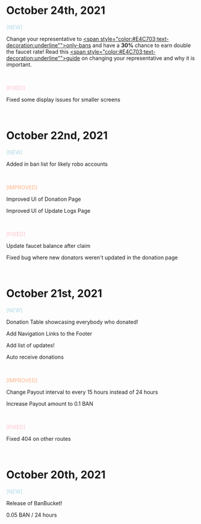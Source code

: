 # October 24th, 2021

<p style="color:#ADD8E6">[NEW]</p>

Change your representative to [<span style="color:#E4C703;text-decoration:underline"">only-bans</span>](https://www.yellowspyglass.com/account/ban_1on1ybanskzzsqize1477wximtkdzrftmxqtajtwh4p4tg1w6awn1hq677cp) and have a **30%** chance to earn double the faucet rate! Read this [<span style="color:#E4C703;text-decoration:underline"">guide</span>](https://jungletv.live/documents/badrepresentativehelp) on changing your representative and why it is important.

&nbsp;

<span style="color:#ffc1cc">[FIXED]</span>

Fixed some display issues for smaller screens

&nbsp;

# October 22nd, 2021

<p style="color:#ADD8E6">[NEW]</p>

Added in ban list for likely robo accounts

&nbsp;

<span style="color:#ffb38a">[IMPROVED]</span>

Improved UI of Donation Page

Improved UI of Update Logs Page

&nbsp;

<span style="color:#ffc1cc">[FIXED]</span>

Update faucet balance after claim

Fixed bug where new donators weren't updated in the donation page

&nbsp;

# October 21st, 2021

<p style="color:#ADD8E6">[NEW]</p>

Donation Table showcasing everybody who donated!

Add Navigation Links to the Footer

Add list of updates!

Auto receive donations

&nbsp;

<span style="color:#ffb38a">[IMPROVED]</span>

Change Payout interval to every 15 hours instead of 24 hours

Increase Payout amount to 0.1 BAN

&nbsp;

<span style="color:#ffc1cc">[FIXED]</span>

Fixed 404 on other routes
  
&nbsp;

# October 20th, 2021

<span style="color:#ADD8E6">[NEW]</span>

Release of BanBucket!
  
0.05 BAN / 24 hours
